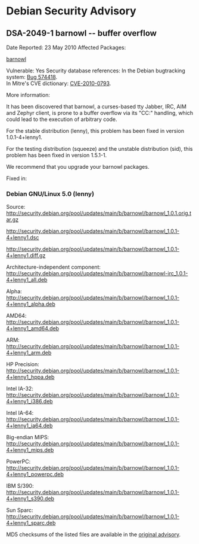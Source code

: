 
Debian Security Advisory
========================


DSA-2049-1 barnowl -- buffer overflow
-------------------------------------



Date Reported:
23 May 2010
Affected Packages:

[barnowl](https://packages.debian.org/src:barnowl)

Vulnerable:
Yes
Security database references:
In the Debian bugtracking system: [Bug 574418](https://bugs.debian.org/cgi-bin/bugreport.cgi?bug=574418).  
In Mitre's CVE dictionary: [CVE-2010-0793](https://security-tracker.debian.org/tracker/CVE-2010-0793).  

More information:

It has been discovered that barnowl, a curses-based tty Jabber, IRC, AIM
and Zephyr client, is prone to a buffer overflow via its "CC:" handling,
which could lead to the execution of arbitrary code.


For the stable distribution (lenny), this problem has been fixed in
version 1.0.1-4+lenny1.


For the testing distribution (squeeze) and the unstable distribution
(sid), this problem has been fixed in version 1.5.1-1.


We recommend that you upgrade your barnowl packages.



Fixed in:

### Debian GNU/Linux 5.0 (lenny)



Source:
 <http://security.debian.org/pool/updates/main/b/barnowl/barnowl_1.0.1.orig.tar.gz>  

<http://security.debian.org/pool/updates/main/b/barnowl/barnowl_1.0.1-4+lenny1.dsc>  

<http://security.debian.org/pool/updates/main/b/barnowl/barnowl_1.0.1-4+lenny1.diff.gz>  

Architecture-independent component:
 <http://security.debian.org/pool/updates/main/b/barnowl/barnowl-irc_1.0.1-4+lenny1_all.deb>  

Alpha:
 <http://security.debian.org/pool/updates/main/b/barnowl/barnowl_1.0.1-4+lenny1_alpha.deb>  

AMD64:
 <http://security.debian.org/pool/updates/main/b/barnowl/barnowl_1.0.1-4+lenny1_amd64.deb>  

ARM:
 <http://security.debian.org/pool/updates/main/b/barnowl/barnowl_1.0.1-4+lenny1_arm.deb>  

HP Precision:
 <http://security.debian.org/pool/updates/main/b/barnowl/barnowl_1.0.1-4+lenny1_hppa.deb>  

Intel IA-32:
 <http://security.debian.org/pool/updates/main/b/barnowl/barnowl_1.0.1-4+lenny1_i386.deb>  

Intel IA-64:
 <http://security.debian.org/pool/updates/main/b/barnowl/barnowl_1.0.1-4+lenny1_ia64.deb>  

Big-endian MIPS:
 <http://security.debian.org/pool/updates/main/b/barnowl/barnowl_1.0.1-4+lenny1_mips.deb>  

PowerPC:
 <http://security.debian.org/pool/updates/main/b/barnowl/barnowl_1.0.1-4+lenny1_powerpc.deb>  

IBM S/390:
 <http://security.debian.org/pool/updates/main/b/barnowl/barnowl_1.0.1-4+lenny1_s390.deb>  

Sun Sparc:
 <http://security.debian.org/pool/updates/main/b/barnowl/barnowl_1.0.1-4+lenny1_sparc.deb>  


MD5 checksums of the listed files are available in the [original advisory](https://lists.debian.org/debian-security-announce/2010/msg00090.html).





